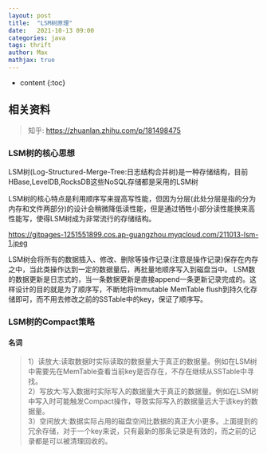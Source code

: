 ```yaml
---
layout: post
title:  "LSM树原理"
date:   2021-10-13 09:00
categories: java
tags: thrift
author: Max
mathjax: true
---
```

* content
{:toc}

## 相关资料
> 知乎: https://zhuanlan.zhihu.com/p/181498475

### LSM树的核心思想

LSM树(Log-Structured-Merge-Tree:日志结构合并树)是一种存储结构，目前HBase,LevelDB,RocksDB这些NoSQL存储都是采用的LSM树

LSM树的核心特点是利用顺序写来提高写性能，但因为分层(此处分层是指的分为内存和文件两部分)的设计会稍微降低读性能，但是通过牺牲小部分读性能换来高性能写，使得LSM树成为非常流行的存储结构。

https://gitpages-1251551899.cos.ap-guangzhou.myqcloud.com/211013-lsm-1.jpeg

LSM树会将所有的数据插入、修改、删除等操作记录(注意是操作记录)保存在内存之中，当此类操作达到一定的数据量后，再批量地顺序写入到磁盘当中。
LSM数的数据更新是日志式的，当一条数据更新是直接append一条更新记录完成的。这样设计的目的就是为了顺序写，不断地将Immutable MemTable flush到持久化存储即可，而不用去修改之前的SSTable中的key，保证了顺序写。


### LSM树的Compact策略

#### 名词
> 1）读放大:读取数据时实际读取的数据量大于真正的数据量。例如在LSM树中需要先在MemTable查看当前key是否存在，不存在继续从SSTable中寻找。   
2）写放大:写入数据时实际写入的数据量大于真正的数据量。例如在LSM树中写入时可能触发Compact操作，导致实际写入的数据量远大于该key的数据量。   
3）空间放大:数据实际占用的磁盘空间比数据的真正大小更多。上面提到的冗余存储，对于一个key来说，只有最新的那条记录是有效的，而之前的记录都是可以被清理回收的。   

